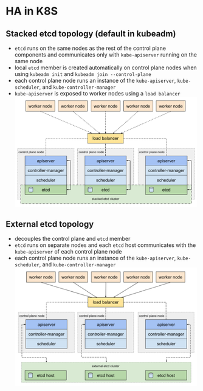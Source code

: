 # HA in K8S

## Stacked etcd topology (default in kubeadm)
- ```etcd``` runs on the same nodes as the rest of the control plane components and communicates only with ```kube-apiserver``` running on the same node
- local ```etcd``` member is created automatically on control plane nodes when using ```kubeadm init``` and ```kubeadm join --control-plane```
- each control plane node runs an instance of the ```kube-apiserver```, ```kube-scheduler```, and ```kube-controller-manager```
- ```kube-apiserver``` is exposed to worker nodes using a ```load balancer```
![ha-stacked-design](images/ha-stacked.png)


## External etcd topology 
- decouples the control plane and ```etcd``` member
- ```etcd``` runs on separate nodes and each ```etcd``` host communicates with the ```kube-apiserver``` of each control plane node
- each control plane node runs an instance of the ```kube-apiserver```, ```kube-scheduler```, and ```kube-controller-manager```
![ha-external-design](images/ha-external.png)

